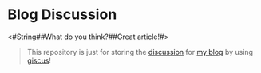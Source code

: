 # Blog Discussion
&lt;#String##What do you think?##Great article!#>

> This repository is just for storing the [discussion](https://github.com/GalvinGao/blog/discussions) for [my blog](https://galvingao.com) by using [giscus](https://giscus.app/)!
